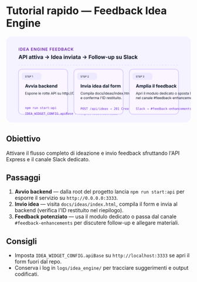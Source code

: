 # Tutorial rapido — Feedback Idea Engine

![Idea Engine feedback](../../assets/tutorials/idea-engine-feedback.svg)

## Obiettivo
Attivare il flusso completo di ideazione e invio feedback sfruttando l'API Express e il canale Slack dedicato.

## Passaggi
1. **Avvio backend** — dalla root del progetto lancia `npm run start:api` per esporre il servizio su `http://0.0.0.0:3333`.
2. **Invio idea** — visita `docs/ideas/index.html`, compila il form e invia al backend (verifica l'ID restituito nel riepilogo).
3. **Feedback potenziato** — usa il modulo dedicato o passa dal canale `#feedback-enhancements` per discutere follow-up e allegare materiali.

## Consigli
- Imposta `IDEA_WIDGET_CONFIG.apiBase` su `http://localhost:3333` se apri il form fuori dal repo.
- Conserva i log in `logs/idea_engine/` per tracciare suggerimenti e output codificati.
